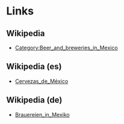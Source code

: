 # Links

## Wikipedia

- [Category:Beer_and_breweries_in_Mexico](http://en.wikipedia.org/wiki/Category:Beer_and_breweries_in_Mexico)


## Wikipedia (es)

- [Cervezas_de_México](http://es.wikipedia.org/wiki/Cervezas_de_México)


## Wikipedia (de)

- [Brauereien_in_Mexiko](http://de.wikipedia.org/wiki/Brauereien_in_Mexiko)

